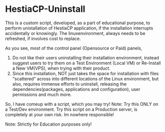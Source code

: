 # HestiaCP-Uninstall
This is a custom script, developed, as a part of educational purpose, to perform unistallation of HestiaCP application, if the installation interrupts accidentally or knowingly. The linuxenvironment, always needs to be refreshed, if involves cost to replace.

As you see, most of the control panel (Opensource or Paid) panels,
1. Do not like their users uninstalling their installation environment, instead suggest users to try them on a Test Environment (Local VM) or Re-Install a New VM(VPS), when trying with their product.
2. Since this installation, NOT just takes the space for installation with files "scattered" across into different locations of the Linux environment, but also, requires immense efforts to uninstall, releasing the dependencies(packages, applications and configuration), user permissions and much more.

So, I have comeup with a script, which you may try!
Note: Try this ONLY on a Test/Dev environment. Try this script on a Production server, is completely at your own risk. Im nowhere responsible!

Note: Strictly for Education purposes only!
